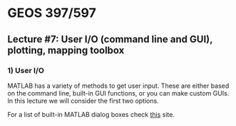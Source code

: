 
# GEOS 397/597

## Lecture #7: User I/O (command line and GUI), plotting, mapping toolbox

### 1) User I/O

MATLAB has a variety of methods to get user input. These are either based on the command line, built-in GUI functions, or you can make custom GUIs. In this lecture we will consider the first two options.

For a list of built-in MATLAB dialog boxes check [this](http://www.mathworks.com/help/matlab/predefined-dialog-boxes.html) site.
